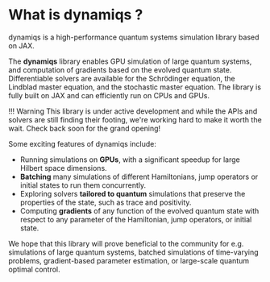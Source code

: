 # What is dynamiqs ?

dynamiqs is a high-performance quantum systems simulation library based on JAX.

The **dynamiqs** library enables GPU simulation of large quantum systems, and computation of gradients based on the evolved quantum state. Differentiable solvers are available for the Schrödinger equation, the Lindblad master equation, and the stochastic master equation. The library is fully built on JAX and can efficiently run on CPUs and GPUs.

!!! Warning
    This library is under active development and while the APIs and solvers are still finding their footing, we're working hard to make it worth the wait. Check back soon for the grand opening!

Some exciting features of dynamiqs include:

- Running simulations on **GPUs**, with a significant speedup for large Hilbert space dimensions.
- **Batching** many simulations of different Hamiltonians, jump operators or initial states to run them concurrently.
- Exploring solvers **tailored to quantum** simulations that preserve the properties of the state, such as trace and positivity.
- Computing **gradients** of any function of the evolved quantum state with respect to any parameter of the Hamiltonian, jump operators, or initial state.

We hope that this library will prove beneficial to the community for e.g. simulations of large quantum systems, batched simulations of time-varying problems, gradient-based parameter estimation, or large-scale quantum optimal control.
